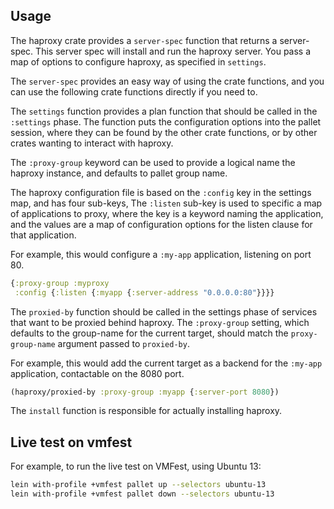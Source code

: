 ## Usage

The haproxy crate provides a `server-spec` function that returns a
server-spec. This server spec will install and run the haproxy server.
You pass a map of options to configure haproxy, as specified in
`settings`.

The `server-spec` provides an easy way of using the crate functions, and you can
use the following crate functions directly if you need to.

The `settings` function provides a plan function that should be called
in the `:settings` phase.  The function puts the configuration options
into the pallet session, where they can be found by the other crate
functions, or by other crates wanting to interact with haproxy.

The `:proxy-group` keyword can be used to provide a logical name the
haproxy instance, and defaults to pallet group name.

The haproxy configuration file is based on the `:config` key in the
settings map, and has four sub-keys, The `:listen` sub-key is used to
specific a map of applications to proxy, where the key is a keyword
naming the application, and the values are a map of configuration
options for the listen clause for that application.

For example, this would configure a `:my-app` application, listening
on port 80.

```clj
{:proxy-group :myproxy
 :config {:listen {:myapp {:server-address "0.0.0.0:80"}}}}
```

The `proxied-by` function should be called in the settings phase of
services that want to be proxied behind haproxy.  The `:proxy-group`
setting, which defaults to the group-name for the current target,
should match the `proxy-group-name` argument passed to `proxied-by`.

For example, this would add the current target as a backend for the
`:my-app` application, contactable on the 8080 port.

```clj
(haproxy/proxied-by :proxy-group :myapp {:server-port 8080})
```

The `install` function is responsible for actually installing haproxy.

## Live test on vmfest

For example, to run the live test on VMFest, using Ubuntu 13:

```sh
lein with-profile +vmfest pallet up --selectors ubuntu-13
lein with-profile +vmfest pallet down --selectors ubuntu-13
```
